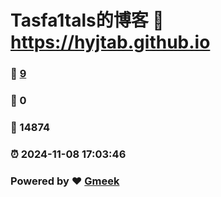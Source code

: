 # Tasfa1tals的博客 :link: https://hyjtab.github.io 
### :page_facing_up: [9](https://hyjtab.github.io/tag.html) 
### :speech_balloon: 0 
### :hibiscus: 14874 
### :alarm_clock: 2024-11-08 17:03:46 
### Powered by :heart: [Gmeek](https://github.com/Meekdai/Gmeek)
